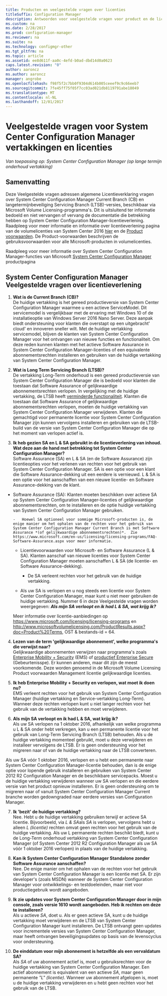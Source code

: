 ```yaml
---
title: Producten en veelgestelde vragen over licenties
titleSuffix: Configuration Manager
description: Antwoorden voor veelgestelde vragen voor product en de licentie voor System Center Configuration Manager.
ms.custom: na
ms.date: 2/28/2017
ms.prod: configuration-manager
ms.reviewer: na
ms.suite: na
ms.technology: configmgr-other
ms.tgt_pltfrm: na
ms.topic: article
ms.assetid: ee8d611f-aa0c-4efd-b0ad-dbd14d0a0623
caps.latest.revision: "0"
author: aaroncz
ms.author: aaroncz
manager: angrobe
ms.openlocfilehash: f98f5f2c7bb0f9304d614b005ceeef9c9c66eeb7
ms.sourcegitcommit: 7fe45ff75f05f7cc03ad021db8119791abe18049
ms.translationtype: MT
ms.contentlocale: nl-NL
ms.lasthandoff: 12/01/2017
---
```

# <a name="frequently-asked-questions-for-system-center-configuration-manager-branches-and-licensing"></a>Veelgestelde vragen voor System Center Configuration Manager vertakkingen en licenties

 *Van toepassing op: System Center Configuration Manager (op lange termijn onderhoud vertakking)*

## <a name="summary"></a>Samenvatting
Deze Veelgestelde vragen adressen algemene Licentieverklaring vragen over System Center Configuration Manager Current Branch (CB) en langetermijnbeveiliging Servicing Branch (LTSB)-versies, beschikbaar via Microsoft Volume Licensing-programma's. Dit is uitsluitend ter informatie bedoeld en niet vervangen of vervang de documentatie die betrekking hebben op System Center Configuration Manager-licentieverlening. Raadpleeg voor meer informatie en informatie over licentieverlening pagina van de volumelicenties van System Center 2016 [hier](https://www.microsoft.com/licensing/product-licensing/system-center-2016.aspx) en de [Product voorwaarden](http://www.microsoft.com/licensing/about-licensing/product-licensing.aspx). De Product-voorwaarden beschrijven de gebruiksvoorwaarden voor alle Microsoft-producten in volumelicenties.

Raadpleeg voor meer informatie over System Center Configuration Manager-functies van Microsoft [System Center Configuration Manager](https://www.microsoft.com/cloud-platform/system-center-configuration-manager) productpagina




## <a name="system-center-configuration-manager-licensing-faq"></a>System Center Configuration Manager Veelgestelde vragen over licentieverlening

1.  **Wat is de Current Branch (CB)?**   
De huidige vertakking is het gereed productieversie van System Center Configuration Manager waarmee u een actieve ServiceModel. Dit servicemodel is vergelijkbaar met de ervaring met Windows 10 of de installatieoptie van Windows Server 2016 Nano Server. Deze aanpak biedt ondersteuning voor klanten die overstapt op een uitgebracht' cloud' en innoveren sneller wilt. Met de huidige vertakking servicemodel, blijven de klanten van System Center Configuration Manager voor het ontvangen van nieuwe functies en functionaliteit. Om deze reden kunnen klanten met het actieve Software Assurance in System Center Configuration Manager-licenties of een equivalente abonnementsrechten installeren en gebruiken van de huidige vertakking van System Center Configuration Manager.

2.  **Wat is Long Term Servicing Branch (LTSB)?**  
De vertakking Long-Term onderhoud is een gereed productieversie van System Center Configuration Manager die is bedoeld voor klanten die toestaan dat Software Assurance of gelijkwaardige abonnementsrechten verlopen. In vergelijking met de huidige vertakking, de LTSB heeft [verminderde functionaliteit](/sccm/core/understand/introduction-to-the-ltsb#features-that-are-not-available-in-the-ltsb-of-configuration-manager). Klanten die toestaan dat Software Assurance of gelijkwaardige abonnementsrechten verlopen, moeten de huidige vertakking van System Center Configuration Manager verwijderen. Klanten die gemachtigd voor permanente licentie voor System Center Configuration Manager zijn kunnen vervolgens installeren en gebruiken van de LTSB-build van de versie van System Center Configuration Manager die op het moment van verlopen actief is.

3.  **Ik heb gezien SA en L & SA gebruikt in de licentieverlening van inhoud. Wat deze aan de hand met betrekking tot System Center Configuration Manager?**    
Software Assurance (SA) en L & SA (en de Software Assurance) zijn licentieopties voor het verlenen van rechten voor het gebruik van System Center Configuration Manager. SA is een optie voor een klant die Software Assurance-dekking uit een eerdere is vernieuwd. L & SA is een optie voor het aanschaffen van een nieuwe licentie- en Software Assurance-dekking van de klant.
  - Software Assurance (SA): Klanten moeten beschikken over actieve SA op System Center Configuration Manager-licenties of gelijkwaardige abonnementsrechten, om te installeren en de optie huidige vertakking van System Center Configuration Manager gebruiken.    

        -   Hoewel SA optioneel voor sommige Microsoft-producten is, de enige manier om het ophalen van de rechten voor het gebruik van System Center Configuration Manager Current Branch is met Software Assurance *(of gelijkwaardige abonnementsrechten)*.  Zie https://www.microsoft.com/en-us/licensing/licensing-programs/FAQ-Software-Assurance.aspx voor meer informatie.

      - Licentievoorwaarden voor Microsoft- en Software Assurance (L & SA). Klanten aanschaf van nieuwe licenties voor System Center Configuration Manager moeten aanschaffen L & SA (de licentie- en Software Assurance-dekking).   

         - De SA verleent rechten voor het gebruik van de huidige vertakking.

       - Als uw SA is verlopen en u nog steeds een licentie voor System Center Configuration Manager, maar kunt u niet meer gebruiken de huidige vertakking. Nummer 6 in deze Veelgestelde vragen worden weergegeven: ***Als mijn SA verloopt en ik had L & SA, wat krijg ik?***

       Meer informatie over licentie-aanbiedingen op https://www.microsoft.com/licensing/licensing-programs en http://www.microsoftvolumelicensing.com/ProductResults.aspx?doc=Product%20Terms, OST & bestands-id = 64.

4.  **Lezen van de term 'gelijkwaardige abonnement', welke programma's die verwijst naar?**   
       Gelijkwaardige abonnementen verwijzen naar programma's zoals [Enterprise Mobility + Security](http://www.microsoftvolumelicensing.com/ProductResults.aspx?doc=Product%20Terms,OST&fid=51) (EMS) of [productief Enterprise Secure](https://www.microsoft.com/secure-productive-enterprise/default.aspx) (Gebeurtenisspe). Er kunnen anderen, maar dit zijn de meest voorkomende. Deze worden genoemd in de Microsoft Volume Licensing Product voorwaarden Management licentie gelijkwaardige licenties.

5.  **Ik heb Enterprise Mobility + Security en verlopen, wat moet ik doen nu?**  
       EMS verleent rechten voor het gebruik van System Center Configuration Manager (huidige vertakking en Service-vertakking Long-Term). Wanneer deze rechten verlopen kunt u niet langer rechten voor het gebruik van de vertakking hebben en moet verwijderen.  

6.  **Als mijn SA verloopt en ik had L & SA, wat krijg ik?**   
   Als uw SA verlopen na 1 oktober 2016, afhankelijk van welke programma u L & SA onder hebt verkregen, kan u een permanente licentie voor het gebruik van Long-Term Servicing Branch (LTSB) behouden. Als u de huidige vertakking momenteel gebruikt, moet u deze verwijderen en installeer vervolgens de LTSB. Er is geen ondersteuning voor het migreren naar of van de huidige vertakking naar de LTSB converteren.

  Als uw SA vóór 1 oktober 2016, verlopen en u hebt een permanente naar System Center Configuration Manager-licentie behouden, dan is de enige optie voor lopende gebruik installeren en gebruiken van System Center 2012 R2 Configuration Manager en de beschikbare servicepacks. Moest u de huidige vertakking verwijderen wanneer uw SA verlopen en die eerdere versie van het product opnieuw installeren. Er is geen ondersteuning om te migreren naar of vanuit System Center Configuration Manager Current branche worden gedowngraded naar eerdere versies van Configuration Manager.

7. **Ik 'bezit' de huidige vertakking?**   
  Nee. Hebt u de huidige vertakking gebruiken terwijl er actieve SA licentie. Bijvoorbeeld, via *L & SA*als *SA* is verlopen, vervolgens hebt u alleen *L (licentie)* rechten omvat geen rechten voor het gebruik van de huidige vertakking. Als uw L permanente rechten beschikt biedt, kunt u de Long-Term onderhoud vertakking van System Center Configuration Manager (of System Center 2012 R2 Configuration Manager als uw SA vóór 1 oktober 2016 verlopen) in plaats van de huidige vertakking.

8. **Kan ik System Center Configuration Manager Standalone zonder Software Assurance aanschaffen?**      
  Nee.  De enige manier om het ophalen van de rechten voor het gebruik van System Center Configuration Manager is een licentie met SA. Er zijn developer's (zoals MSDN) wanneer de System Center Configuration Manager voor ontwikkelings- en testdoeleinden, maar niet voor productiegebruik wordt aangeboden.

9. **Ik zie updates voor System Center Configuration Manager door in mijn console, zoals versie 1610 wordt aangeboden. Heb ik rechten om deze te installeren?**   
  Als u actieve *SA*, doet u. Als er geen actieve SA, kunt u de huidige vertakking moet verwijderen en de LTSB van System Center Configuration Manager kunt installeren. De LTSB ontvangt geen updates voor incrementele versies van System Center Configuration Manager, maar heeft ontvangen beveiligingsupdates op basis van de levenscyclus voor ondersteuning.

10. **De einddatum voor mijn abonnement is hetzelfde als een vervaldatum SA?**    
  Als *SA* of uw abonnement actief is, moet u gebruiksrechten voor de huidige vertakking van System Center Configuration Manager. Een actief abonnement is equivalent van een actieve *SA*, maar geen permanente *"L" (licentie)*. Wanneer uw abonnement afgelopen is, moet u de huidige vertakking verwijderen en u hebt geen rechten voor het gebruik van de LTSB.
